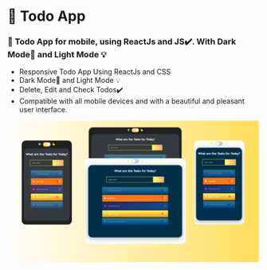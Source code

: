 # 📝 Todo App

### 📝 Todo App for mobile, using ReactJs and JS✔️. With Dark Mode🌙 and Light Mode 💡

- Responsive Todo App Using ReactJs and CSS
- Dark Mode🌙 and Light Mode 💡
- Delete, Edit and Check Todos✔️
- Compatible with all mobile devices and with a beautiful and pleasant user interface.

![preview img](/preview.png)
